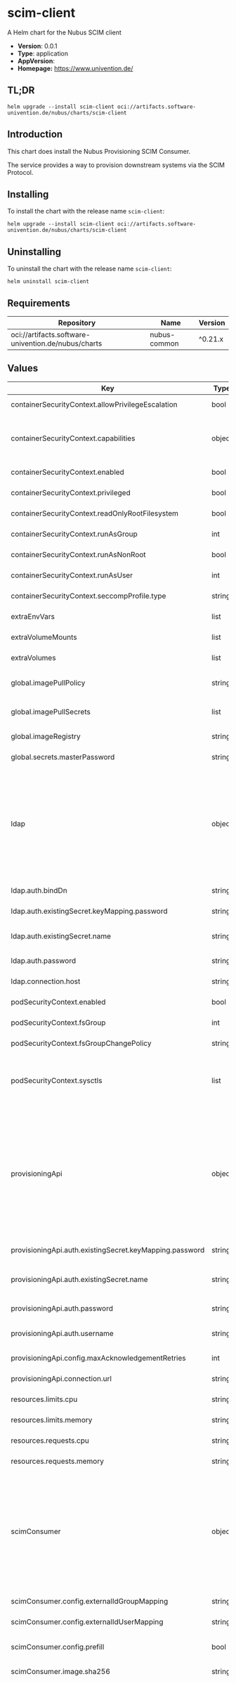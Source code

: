 # scim-client

A Helm chart for the Nubus SCIM client

- **Version**: 0.0.1
- **Type**: application
- **AppVersion**:
- **Homepage:** <https://www.univention.de/>

## TL;DR

```console
helm upgrade --install scim-client oci://artifacts.software-univention.de/nubus/charts/scim-client
```

## Introduction

This chart does install the Nubus Provisioning SCIM Consumer.

The service provides a way to provision downstream systems via the SCIM Protocol.

## Installing

To install the chart with the release name `scim-client`:

```console
helm upgrade --install scim-client oci://artifacts.software-univention.de/nubus/charts/scim-client
```

## Uninstalling

To uninstall the chart with the release name `scim-client`:

```console
helm uninstall scim-client
```

## Requirements

| Repository | Name | Version |
|------------|------|---------|
| oci://artifacts.software-univention.de/nubus/charts | nubus-common | ^0.21.x |

## Values

<table>
	<thead>
		<th>Key</th>
		<th>Type</th>
		<th>Default</th>
		<th>Description</th>
	</thead>
	<tbody>
		<tr>
			<td>containerSecurityContext.allowPrivilegeEscalation</td>
			<td>bool</td>
			<td><pre lang="json">
false
</pre>
</td>
			<td>Enable container privileged escalation.</td>
		</tr>
		<tr>
			<td>containerSecurityContext.capabilities</td>
			<td>object</td>
			<td><pre lang="json">
{
  "drop": [
    "ALL"
  ]
}
</pre>
</td>
			<td>Security capabilities for container.</td>
		</tr>
		<tr>
			<td>containerSecurityContext.enabled</td>
			<td>bool</td>
			<td><pre lang="json">
true
</pre>
</td>
			<td>Enable security context.</td>
		</tr>
		<tr>
			<td>containerSecurityContext.privileged</td>
			<td>bool</td>
			<td><pre lang="json">
false
</pre>
</td>
			<td></td>
		</tr>
		<tr>
			<td>containerSecurityContext.readOnlyRootFilesystem</td>
			<td>bool</td>
			<td><pre lang="json">
true
</pre>
</td>
			<td>Mounts the container's root filesystem as read-only.</td>
		</tr>
		<tr>
			<td>containerSecurityContext.runAsGroup</td>
			<td>int</td>
			<td><pre lang="json">
1000
</pre>
</td>
			<td>Process group id.</td>
		</tr>
		<tr>
			<td>containerSecurityContext.runAsNonRoot</td>
			<td>bool</td>
			<td><pre lang="json">
true
</pre>
</td>
			<td>Run container as a user.</td>
		</tr>
		<tr>
			<td>containerSecurityContext.runAsUser</td>
			<td>int</td>
			<td><pre lang="json">
1000
</pre>
</td>
			<td>Process user id.</td>
		</tr>
		<tr>
			<td>containerSecurityContext.seccompProfile.type</td>
			<td>string</td>
			<td><pre lang="json">
"RuntimeDefault"
</pre>
</td>
			<td>Disallow custom Seccomp profile by setting it to RuntimeDefault.</td>
		</tr>
		<tr>
			<td>extraEnvVars</td>
			<td>list</td>
			<td><pre lang="json">
[]
</pre>
</td>
			<td>Array with extra environment variables to add to containers.  extraEnvVars:   - name: FOO     value: "bar"</td>
		</tr>
		<tr>
			<td>extraVolumeMounts</td>
			<td>list</td>
			<td><pre lang="json">
[]
</pre>
</td>
			<td>Optionally specify an extra list of additional volumeMounts.</td>
		</tr>
		<tr>
			<td>extraVolumes</td>
			<td>list</td>
			<td><pre lang="json">
[]
</pre>
</td>
			<td>Optionally specify an extra list of additional volumes.</td>
		</tr>
		<tr>
			<td>global.imagePullPolicy</td>
			<td>string</td>
			<td><pre lang="json">
"IfNotPresent"
</pre>
</td>
			<td>Define an ImagePullPolicy.  Ref.: https://kubernetes.io/docs/concepts/containers/images/#image-pull-policy </td>
		</tr>
		<tr>
			<td>global.imagePullSecrets</td>
			<td>list</td>
			<td><pre lang="json">
[]
</pre>
</td>
			<td>Credentials to fetch images from private registry. Ref: https://kubernetes.io/docs/tasks/configure-pod-container/pull-image-private-registry/  imagePullSecrets:   - "docker-registry"</td>
		</tr>
		<tr>
			<td>global.imageRegistry</td>
			<td>string</td>
			<td><pre lang="json">
"artifacts.software-univention.de"
</pre>
</td>
			<td>Container registry address.</td>
		</tr>
		<tr>
			<td>global.secrets.masterPassword</td>
			<td>string</td>
			<td><pre lang="json">
null
</pre>
</td>
			<td></td>
		</tr>
		<tr>
			<td>ldap</td>
			<td>object</td>
			<td><pre lang="json">
{
  "auth": {
    "bindDn": null,
    "existingSecret": {
      "keyMapping": {
        "password": null
      },
      "name": null
    },
    "password": null
  },
  "connection": {
    "host": null
  }
}
</pre>
</td>
			<td>Upstream LDAP server to resolve group member DN's</td>
		</tr>
		<tr>
			<td>ldap.auth.bindDn</td>
			<td>string</td>
			<td><pre lang="json">
null
</pre>
</td>
			<td>Bind destinguished name to authenticate with the LDAP Server.</td>
		</tr>
		<tr>
			<td>ldap.auth.existingSecret.keyMapping.password</td>
			<td>string</td>
			<td><pre lang="json">
null
</pre>
</td>
			<td>The key to retrieve the password from. Setting this value allows to use a key with a different name.</td>
		</tr>
		<tr>
			<td>ldap.auth.existingSecret.name</td>
			<td>string</td>
			<td><pre lang="json">
null
</pre>
</td>
			<td>The name of an existing Secret to use for retrieving the password to authenticate with the source LDAP directory.  "udm.auth.password" will be ignored if this value is set.</td>
		</tr>
		<tr>
			<td>ldap.auth.password</td>
			<td>string</td>
			<td><pre lang="json">
null
</pre>
</td>
			<td>The password used to authenticate with the LDAP Server. Either this value or an existing Secret has to be specified.</td>
		</tr>
		<tr>
			<td>ldap.connection.host</td>
			<td>string</td>
			<td><pre lang="json">
null
</pre>
</td>
			<td>LDAP Server hostname (e.g. "nubus-ldap-server")</td>
		</tr>
		<tr>
			<td>podSecurityContext.enabled</td>
			<td>bool</td>
			<td><pre lang="json">
true
</pre>
</td>
			<td>Enable security context.</td>
		</tr>
		<tr>
			<td>podSecurityContext.fsGroup</td>
			<td>int</td>
			<td><pre lang="json">
1000
</pre>
</td>
			<td>If specified, all processes of the container are also part of the supplementary group.</td>
		</tr>
		<tr>
			<td>podSecurityContext.fsGroupChangePolicy</td>
			<td>string</td>
			<td><pre lang="json">
"Always"
</pre>
</td>
			<td>Change ownership and permission of the volume before being exposed inside a Pod.</td>
		</tr>
		<tr>
			<td>podSecurityContext.sysctls</td>
			<td>list</td>
			<td><pre lang="json">
[
  {
    "name": "net.ipv4.ip_unprivileged_port_start",
    "value": "1"
  }
]
</pre>
</td>
			<td>Allow binding to ports below 1024 without root access.</td>
		</tr>
		<tr>
			<td>provisioningApi</td>
			<td>object</td>
			<td><pre lang="json">
{
  "auth": {
    "existingSecret": {
      "keyMapping": {
        "password": null
      },
      "name": null
    },
    "password": null,
    "username": null
  },
  "config": {
    "maxAcknowledgementRetries": 3
  },
  "connection": {
    "url": null
  }
}
</pre>
</td>
			<td>Upstream Nubus Provisioning connection configuration</td>
		</tr>
		<tr>
			<td>provisioningApi.auth.existingSecret.keyMapping.password</td>
			<td>string</td>
			<td><pre lang="json">
null
</pre>
</td>
			<td>The key to retrieve the password from. Setting this value allows to use a key with a different name.</td>
		</tr>
		<tr>
			<td>provisioningApi.auth.existingSecret.name</td>
			<td>string</td>
			<td><pre lang="json">
null
</pre>
</td>
			<td>The name of an existing Secret to use for retrieving the password to authenticate with the Provisionig API.  "provisioningApi.auth.password" will be ignored if this value is set.</td>
		</tr>
		<tr>
			<td>provisioningApi.auth.password</td>
			<td>string</td>
			<td><pre lang="json">
null
</pre>
</td>
			<td>The password used to authenticate with the Provisioning API. Either this value or an existing Secret has to be specified.</td>
		</tr>
		<tr>
			<td>provisioningApi.auth.username</td>
			<td>string</td>
			<td><pre lang="json">
null
</pre>
</td>
			<td>Username of the nubus provisioning subscription / this client For a given nubus deployment, all provisioning subscription names must be unique.</td>
		</tr>
		<tr>
			<td>provisioningApi.config.maxAcknowledgementRetries</td>
			<td>int</td>
			<td><pre lang="json">
3
</pre>
</td>
			<td>The maximum number of retries for acknowledging a message</td>
		</tr>
		<tr>
			<td>provisioningApi.connection.url</td>
			<td>string</td>
			<td><pre lang="json">
null
</pre>
</td>
			<td>The base URL the provisioning API is reachable at. (e.g. "http://provisioning-api")</td>
		</tr>
		<tr>
			<td>resources.limits.cpu</td>
			<td>string</td>
			<td><pre lang="json">
"4"
</pre>
</td>
			<td></td>
		</tr>
		<tr>
			<td>resources.limits.memory</td>
			<td>string</td>
			<td><pre lang="json">
"4Gi"
</pre>
</td>
			<td></td>
		</tr>
		<tr>
			<td>resources.requests.cpu</td>
			<td>string</td>
			<td><pre lang="json">
"250m"
</pre>
</td>
			<td></td>
		</tr>
		<tr>
			<td>resources.requests.memory</td>
			<td>string</td>
			<td><pre lang="json">
"512Mi"
</pre>
</td>
			<td></td>
		</tr>
		<tr>
			<td>scimConsumer</td>
			<td>object</td>
			<td><pre lang="json">
{
  "config": {
    "externalIdGroupMapping": "univentionObjectIdentifier",
    "externalIdUserMapping": "univentionObjectIdentifier",
    "groupSync": true,
    "logLevel": "INFO",
    "prefill": true
  },
  "image": {
    "imagePullPolicy": "",
    "registry": "",
    "repository": "nubus-dev/images/scim-client",
    "sha256": null,
    "tag": "latest"
  }
}
</pre>
</td>
			<td>Container image configuration</td>
		</tr>
		<tr>
			<td>scimConsumer.config.externalIdGroupMapping</td>
			<td>string</td>
			<td><pre lang="json">
"univentionObjectIdentifier"
</pre>
</td>
			<td>Define external_id UDM attribute for groups</td>
		</tr>
		<tr>
			<td>scimConsumer.config.externalIdUserMapping</td>
			<td>string</td>
			<td><pre lang="json">
"univentionObjectIdentifier"
</pre>
</td>
			<td>Define external_id UDM attribute for users</td>
		</tr>
		<tr>
			<td>scimConsumer.config.prefill</td>
			<td>bool</td>
			<td><pre lang="json">
true
</pre>
</td>
			<td>Toggle prefill for the provisioning subscription If activated, the client will recieve a synthetic "create" event for all existing objets in the Domain before recieving live events.</td>
		</tr>
		<tr>
			<td>scimConsumer.image.sha256</td>
			<td>string</td>
			<td><pre lang="json">
null
</pre>
</td>
			<td>Define image sha256 as an alternative to `tag`</td>
		</tr>
		<tr>
			<td>scimServer</td>
			<td>object</td>
			<td><pre lang="json">
{
  "auth": {
    "clientId": null,
    "enabled": true,
    "existingSecret": {
      "keyMapping": {
        "password": null
      },
      "name": null
    },
    "oidcTokenUrl": null,
    "password": null
  },
  "connection": {
    "url": null
  }
}
</pre>
</td>
			<td>Downstream SCIM Service connection configuration</td>
		</tr>
		<tr>
			<td>scimServer.auth.clientId</td>
			<td>string</td>
			<td><pre lang="json">
null
</pre>
</td>
			<td>Service account client ID (username)</td>
		</tr>
		<tr>
			<td>scimServer.auth.enabled</td>
			<td>bool</td>
			<td><pre lang="json">
true
</pre>
</td>
			<td>Disable authentication with the SCIM Server for testing purposes</td>
		</tr>
		<tr>
			<td>scimServer.auth.existingSecret.keyMapping.password</td>
			<td>string</td>
			<td><pre lang="json">
null
</pre>
</td>
			<td>The key to retrieve the password from. Setting this value allows to use a key with a different name.</td>
		</tr>
		<tr>
			<td>scimServer.auth.existingSecret.name</td>
			<td>string</td>
			<td><pre lang="json">
null
</pre>
</td>
			<td>The name of an existing Secret to use for retrieving the password to authenticate with the SCIM Server.  "scimServer.auth.password" will be ignored if this value is set.</td>
		</tr>
		<tr>
			<td>scimServer.auth.oidcTokenUrl</td>
			<td>string</td>
			<td><pre lang="json">
null
</pre>
</td>
			<td>URL to obtain an OIDC access token from the Identity Provider using the client-credentials-flow.</td>
		</tr>
		<tr>
			<td>scimServer.auth.password</td>
			<td>string</td>
			<td><pre lang="json">
null
</pre>
</td>
			<td>The password used to authenticate with the SCIM Server. Either this value or an existing Secret has to be specified.</td>
		</tr>
		<tr>
			<td>scimServer.connection.url</td>
			<td>string</td>
			<td><pre lang="json">
null
</pre>
</td>
			<td>The base URL the SCIM server is reachable at. (e.g. "http://scim-server")</td>
		</tr>
		<tr>
			<td>serviceAccount.annotations</td>
			<td>object</td>
			<td><pre lang="json">
{}
</pre>
</td>
			<td></td>
		</tr>
		<tr>
			<td>serviceAccount.automountServiceAccountToken</td>
			<td>bool</td>
			<td><pre lang="json">
false
</pre>
</td>
			<td></td>
		</tr>
		<tr>
			<td>serviceAccount.create</td>
			<td>bool</td>
			<td><pre lang="json">
true
</pre>
</td>
			<td></td>
		</tr>
		<tr>
			<td>serviceAccount.labels</td>
			<td>object</td>
			<td><pre lang="json">
{}
</pre>
</td>
			<td>Additional custom labels for the ServiceAccount.</td>
		</tr>
		<tr>
			<td>serviceAccount.name</td>
			<td>string</td>
			<td><pre lang="json">
""
</pre>
</td>
			<td></td>
		</tr>
		<tr>
			<td>tolerations</td>
			<td>list</td>
			<td><pre lang="json">
[]
</pre>
</td>
			<td></td>
		</tr>
	</tbody>
</table>

